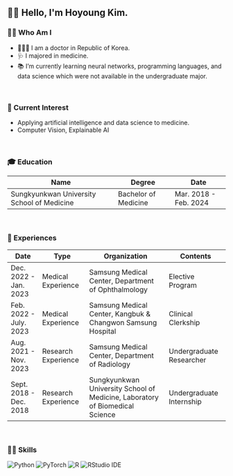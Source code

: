 ## 👋🏻 Hello, I'm Hoyoung Kim.

### 🧑🏻 Who Am I
- 👨🏻‍⚕️ I am a doctor in Republic of Korea.
- 🩺 I majored in medicine.
- 📚 I’m currently learning neural networks, programming languages, and data science which were not available in the undergraduate major. </br>

<br/>

### 👀 Current Interest
- Applying artificial intelligence and data science to medicine.
- Computer Vision, Explainable AI

<br/>

### 🎓 Education
|Name|Degree|Date|
|---------|---|--------|
|Sungkyunkwan University School of Medicine|Bachelor of Medicine|Mar. 2018 - Feb. 2024|

<br/>

### 🌱 Experiences
|Date|Type|Organization|Contents|
|------|-----|--------|------|
|Dec. 2022 - Jan. 2023|Medical Experience|Samsung Medical Center, Department of Ophthalmology|Elective Program|
|Feb. 2022 - July. 2023|Medical Experience|Samsung Medical Center, Kangbuk & Changwon Samsung Hospital|Clinical Clerkship|
|Aug. 2021 - Nov. 2023|Research Experience|Samsung Medical Center, Department of Radiology|Undergraduate Researcher|
|Sept. 2018 - Dec. 2018|Research Experience|Sungkyunkwan University School of Medicine, Laboratory of Biomedical Science|Undergraduate Internship|

<br/>

### 💪🏻 Skills
<div align = "left">
<img alt="Python" src ="https://img.shields.io/badge/Python-3776AB.svg?&style=flat-square&logo=Python&logoColor=white"/>
<img alt="PyTorch" src ="https://img.shields.io/badge/PyTorch-EE4C2C.svg?&style=flat-square&logo=PyTorch&logoColor=white"/>
<img alt="R" src ="https://img.shields.io/badge/R-276DC3.svg?&style=flat-square&logo=R&logoColor=white"/>
<img alt="RStudio IDE" src ="https://img.shields.io/badge/RStudio IDE-75AADB.svg?&style=flat-square&logo=RStudio IDE&logoColor=white"/>
</div>
